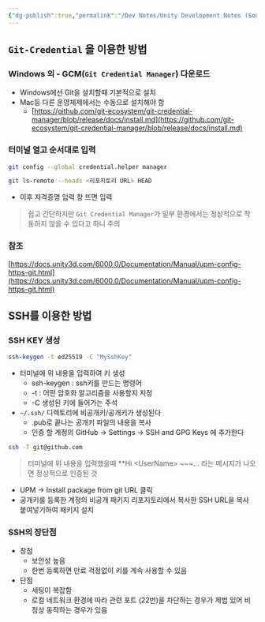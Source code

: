 ```yaml
---
{"dg-publish":true,"permalink":"/Dev Notes/Unity Development Notes (Sources)/250420_유니티 패키지 매니저에서 비공개 리포지토리를 참조할 수 있도록 해보자/","noteIcon":"","created":"2025-05-23T02:26:24.260+09:00","updated":"2025-07-20T02:49:56.122+09:00"}
---
```


## `Git-Credential` 을 이용한 방법

### Windows 외 - GCM(`Git Credential Manager`) 다운로드

- Windows에선 Git을 설치할때 기본적으로 설치
- Mac등 다른 운영체제에서는 수동으로 설치해야 함
    - [https://github.com/git-ecosystem/git-credential-manager/blob/release/docs/install.md](https://github.com/git-ecosystem/git-credential-manager/blob/release/docs/install.md)

### 터미널 열고 순서대로 입력

```bash
git config --global credential.helper manager
```

```bash
git ls-remote --heads <리포지토리 URL> HEAD
```

- 이후 자격증명 입력 창 뜨면 입력

> 쉽고 간단하지만 `Git Credential Manager`가 일부 환경에서는 정상적으로 작동하지 않을 수 있다고 하니 주의

### 참조

[https://docs.unity3d.com/6000.0/Documentation/Manual/upm-config-https-git.html](https://docs.unity3d.com/6000.0/Documentation/Manual/upm-config-https-git.html)

## SSH를 이용한 방법

### SSH KEY 생성

```bash
ssh-keygen -t ed25519 -C "MySshKey"
```

- 터미널에 위 내용을 입력하여 키 생성
    - ssh-keygen : ssh키를 만드는 명령어
    - -t : 어떤 암호화 알고리즘을 사용할지 지정
    - -C 생성된 키에 들어가는 주석
- `~/.ssh/` 디렉토리에 비공개키/공개키가 생성된다
    - .pub로 끝나는 공개키 파일의 내용을 복사
    - 인증 할 계정의 GitHub → Settings → SSH and GPG Keys 에 추가한다

```bash
ssh -T git@github.com
```

> 터미널에 위 내용을 입력했을때 **Hi <UserName\> ~~~… 라는 메시지가 나오면 정상적으로 인증된 것

- UPM → Install package from git URL 클릭
- 공개키를 등록한 계정의 비공개 패키지 리포지토리에서 복사한 SSH URL을 복사 붙여넣기하여 패키지 설치

### SSH의 장단점

* 장점
    * 보안성 높음
    * 한번 등록하면 만료 걱정없이 키를 계속 사용할 수 있음
* 단점
    * 세팅이 복잡함
    * 로컬 네트워크 환경에 따라 관련 포트 (22번)을 차단하는 경우가 제법 있어 비정상 동작하는 경우가 있음
